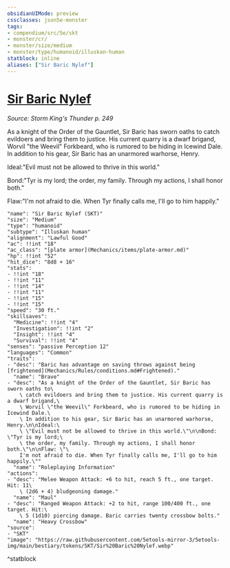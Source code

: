 ```yaml
---
obsidianUIMode: preview
cssclasses: json5e-monster
tags:
- compendium/src/5e/skt
- monster/cr/
- monster/size/medium
- monster/type/humanoid/illuskan-human
statblock: inline
aliases: ["Sir Baric Nylef"]
---
```

# [Sir Baric Nylef](Mechanics\bestiary\npc/sir-baric-nylef-skt.md)
*Source: Storm King's Thunder p. 249*  

As a knight of the Order of the Gauntlet, Sir Baric has sworn oaths to catch evildoers and bring them to justice. His current quarry is a dwarf brigand, Worvil "the Weevil" Forkbeard, who is rumored to be hiding in Icewind Dale. In addition to his gear, Sir Baric has an unarmored warhorse, Henry.

Ideal:"Evil must not be allowed to thrive in this world."

Bond:"Tyr is my lord; the order, my family. Through my actions, I shall honor both."

Flaw:"I'm not afraid to die. When Tyr finally calls me, I'll go to him happily."

```statblock
"name": "Sir Baric Nylef (SKT)"
"size": "Medium"
"type": "humanoid"
"subtype": "Illuskan human"
"alignment": "Lawful Good"
"ac": !!int "18"
"ac_class": "[plate armor](Mechanics/items/plate-armor.md)"
"hp": !!int "52"
"hit_dice": "8d8 + 16"
"stats":
- !!int "18"
- !!int "11"
- !!int "14"
- !!int "11"
- !!int "15"
- !!int "15"
"speed": "30 ft."
"skillsaves":
  "Medicine": !!int "4"
  "Investigation": !!int "2"
  "Insight": !!int "4"
  "Survival": !!int "4"
"senses": "passive Perception 12"
"languages": "Common"
"traits":
- "desc": "Baric has advantage on saving throws against being [frightened](Mechanics/Rules/conditions.md#Frightened)."
  "name": "Brave"
- "desc": "As a knight of the Order of the Gauntlet, Sir Baric has sworn oaths to\
    \ catch evildoers and bring them to justice. His current quarry is a dwarf brigand,\
    \ Worvil \"the Weevil\" Forkbeard, who is rumored to be hiding in Icewind Dale.\
    \ In addition to his gear, Sir Baric has an unarmored warhorse, Henry.\n\nIdeal:\
    \ \"Evil must not be allowed to thrive in this world.\"\n\nBond: \"Tyr is my lord;\
    \ the order, my family. Through my actions, I shall honor both.\"\n\nFlaw: \"\
    I'm not afraid to die. When Tyr finally calls me, I'll go to him happily.\""
  "name": "Roleplaying Information"
"actions":
- "desc": "Melee Weapon Attack: +6 to hit, reach 5 ft., one target. Hit: 11\
    \ (2d6 + 4) bludgeoning damage."
  "name": "Maul"
- "desc": "Ranged Weapon Attack: +2 to hit, range 100/400 ft., one target. Hit:\
    \ 5 (1d10) piercing damage. Baric carries twenty crossbow bolts."
  "name": "Heavy Crossbow"
"source":
- "SKT"
"image": "https://raw.githubusercontent.com/5etools-mirror-3/5etools-img/main/bestiary/tokens/SKT/Sir%20Baric%20Nylef.webp"
```
^statblock